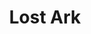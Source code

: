 ---
title: "Lost Ark"
link: "https://store.steampowered.com/app/1599340/Lost_Ark/"
cover: https://i.imgur.com/QkYOVOF.jpg
releaseDate: "2022/02/11"
---